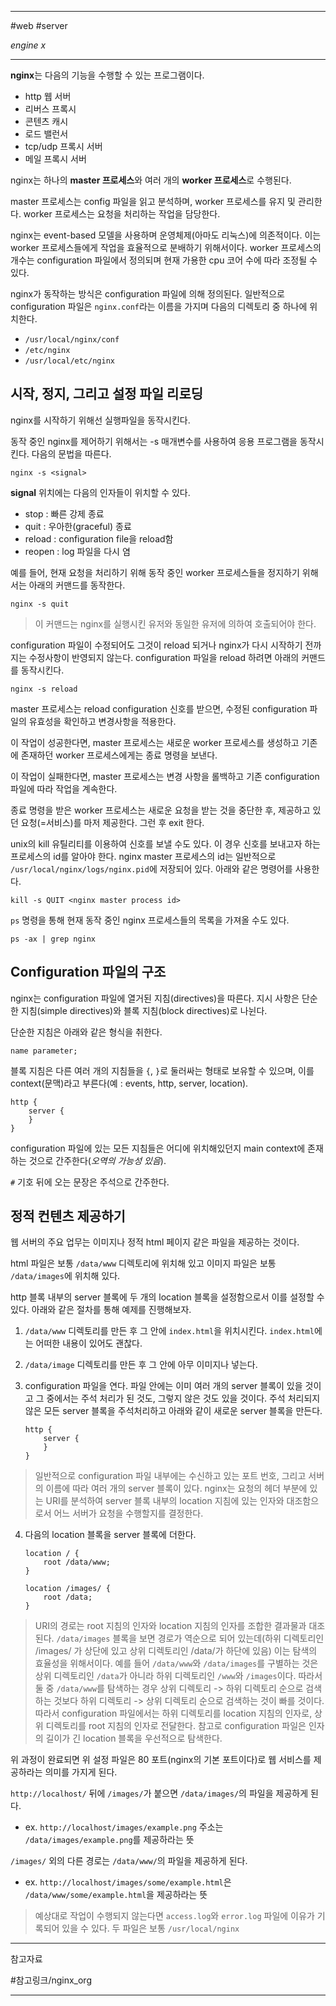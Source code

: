 
---

#web #server

*engine x*

---

**nginx**는 다음의 기능을 수행할 수 있는 프로그램이다.

- http 웹 서버
- 리버스 프록시
- 콘텐츠 캐시
- 로드 밸런서
- tcp/udp 프록시 서버
- 메일 프록시 서버

nginx는 하나의 **master 프로세스**와 여러 개의 **worker 프로세스**로 수행된다.

master 프로세스는 config 파일을 읽고 분석하며, worker 프로세스를 유지 및 관리한다.
worker 프로세스는 요청을 처리하는 작업을 담당한다.

nginx는 event-based 모델을 사용하며 운영체제(아마도 리눅스)에 의존적이다. 이는 worker 프로세스들에게 작업을 효율적으로 분배하기 위해서이다. worker 프로세스의 개수는 configuration 파일에서 정의되며 현재 가용한 cpu 코어 수에 따라 조정될 수 있다.

nginx가 동작하는 방식은 configuration 파일에 의해 정의된다. 일반적으로 configuration 파일은 `nginx.conf`라는 이름을 가지며 다음의 디렉토리 중 하나에 위치한다.

- `/usr/local/nginx/conf`
- `/etc/nginx`
- `/usr/local/etc/nginx`

## 시작, 정지, 그리고 설정 파일 리로딩

nginx를 시작하기 위해선 실행파일을 동작시킨다.

동작 중인 nginx를 제어하기 위해서는 -s 매개변수를 사용하여 응용 프로그램을 동작시킨다.
다음의 문법을 따른다.

`nginx -s <signal>`

**signal** 위치에는 다음의 인자들이 위치할 수 있다.

- stop : 빠른 강제 종료
- quit : 우아한(graceful) 종료
- reload : configuration file을 reload함
- reopen : log 파일을 다시 염

예를 들어, 현재 요청을 처리하기 위해 동작 중인 worker 프로세스들을 정지하기 위해서는 아래의 커맨드를 동작한다.

`nginx -s quit`

> 이 커맨드는 nginx를 실행시킨 유저와 동일한 유저에 의하여 호출되어야 한다.

configuration 파일이 수정되어도 그것이 reload 되거나 nginx가 다시 시작하기 전까지는 수정사항이 반영되지 않는다. configuration 파일을 reload 하려면 아래의 커맨드를 동작시킨다.

`nginx -s reload`

master 프로세스는 reload configuration 신호를 받으면, 수정된 configuration 파일의 유효성을 확인하고 변경사항을 적용한다.

이 작업이 성공한다면, master 프로세스는 새로운 worker 프로세스를 생성하고 기존에 존재하던 worker 프로세스에게는 종료 명령을 보낸다.

이 작업이 실패한다면, master 프로세스는 변경 사항을 롤백하고 기존 configuration 파일에 따라 작업을 계속한다.

종료 명령을 받은 worker 프로세스는 새로운 요청을 받는 것을 중단한 후, 제공하고 있던 요청(=서비스)를 마저 제공한다. 그런 후 exit 한다.

unix의 kill 유틸리티를 이용하여 신호를 보낼 수도 있다. 이 경우 신호를 보내고자 하는 프로세스의 id를 알아야 한다. nginx master 프로세스의 id는 일반적으로 `/usr/local/nginx/logs/nginx.pid`에 저장되어 있다.
아래와 같은 명령어를 사용한다.

`kill -s QUIT <nginx master process id>`

`ps` 명령을 통해 현재 동작 중인 nginx 프로세스들의 목록을 가져올 수도 있다.

`ps -ax | grep nginx`

## Configuration 파일의 구조

nginx는 configuration 파일에 열거된 지침(directives)을 따른다. 지시 사항은 단순한 지침(simple directives)와 블록 지침(block directives)로 나뉜다.

단순한 지침은 아래와 같은 형식을 취한다.

`name parameter;`

블록 지침은 다른 여러 개의 지침들을 `{`, `}`로 둘러싸는 형태로 보유할 수 있으며, 이를 context(문맥)라고 부른다(예 : events, http, server, location).

```
http {
	server {
	}
}
```

configuration 파일에 있는 모든 지침들은 어디에 위치해있던지 main context에 존재하는 것으로 간주한다(*오역의 가능성 있음*).

`#` 기호 뒤에 오는 문장은 주석으로 간주한다.

## 정적 컨텐츠 제공하기

웹 서버의 주요 업무는 이미지나 정적 html 페이지 같은 파일을 제공하는 것이다.

html 파일은 보통 `/data/www` 디렉토리에 위치해 있고
이미지 파일은 보통 `/data/images`에 위치해 있다.

http 블록 내부의 server 블록에 두 개의 location 블록을 설정함으로서 이를 설정할 수 있다.
아래와 같은 절차를 통해 예제를 진행해보자.

1. `/data/www` 디렉토리를 만든 후 그 안에 `index.html`을 위치시킨다. `index.html`에는 어떠한 내용이 있어도 괜찮다.
2. `/data/image` 디렉토리를 만든 후 그 안에 아무 이미지나 넣는다.
3. configuration 파일을 연다. 파일 안에는 이미 여러 개의 server 블록이 있을 것이고 그 중에서는 주석 처리가 된 것도, 그렇지 않은 것도 있을 것이다. 주석 처리되지 않은 모든 server 블록을 주석처리하고 아래와 같이 새로운 server 블록을 만든다.

	```
	http {
		server {
		}
	}
	```

> 일반적으로 configuration 파일 내부에는 수신하고 있는 포트 번호, 그리고 서버의 이름에 따라 여러 개의 server 블록이 있다. nginx는 요청의 헤더 부분에 있는 URI를 분석하여 server 블록 내부의 location 지침에 있는 인자와 대조함으로서 어느 서버가 요청을 수행할지를 결정한다.

4. 다음의 location 블록을 server 블록에 더한다.

	```
	location / {
		root /data/www;
	}
	```

	```
	location /images/ {
		root /data;
	}
	```

> URI의 경로는 root 지침의 인자와 location 지침의 인자를 조합한 결과물과 대조된다. `/data/images` 블록을 보면 경로가 역순으로 되어 있는데(하위 디렉토리인 /images/ 가 상단에 있고 상위 디렉토리인 /data/가 하단에 있음) 이는 탐색의 효율성을 위해서이다.
> 예를 들어 `/data/www`와 `/data/images`를 구별하는 것은 상위 디렉토리인 `/data`가 아니라 하위 디렉토리인 `/www`와 `/images`이다. 따라서 둘 중 `/data/www`를 탐색하는 경우 상위 디렉토리 -> 하위 디렉토리 순으로 검색하는 것보다 하위 디렉토리 -> 상위 디렉토리 순으로 검색하는 것이 빠를 것이다.
> 따라서 configuration 파일에서는 하위 디렉토리를 location 지침의 인자로, 상위 디렉토리를 root 지침의 인자로 전달한다.
> 참고로 configuration 파일은 인자의 길이가 긴 location 블록을 우선적으로 탐색한다.

위 과정이 완료되면 위 설정 파일은 80 포트(nginx의 기본 포트이다)로 웹 서비스를 제공하라는 의미를 가지게 된다.

`http://localhost/` 뒤에 `/images/`가 붙으면 `/data/images/`의 파일을 제공하게 된다.
- ex. `http://localhost/images/example.png` 주소는 `/data/images/example.png`를 제공하라는 뜻

`/images/` 외의 다른 경로는 `/data/www/`의 파일을 제공하게 된다.
- ex. `http://localhost/images/some/example.html`은 `/data/www/some/example.html`을 제공하라는 뜻

> 예상대로 작업이 수행되지 않는다면 `access.log`와 `error.log` 파일에 이유가 기록되어 있을 수 있다. 두 파일은 보통 `/usr/local/nginx`

---

참고자료

#참고링크/nginx_org 

---